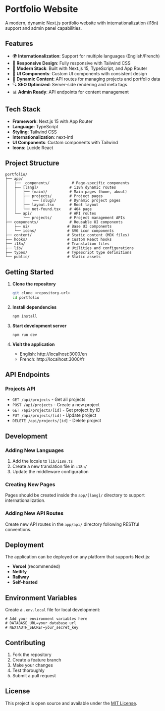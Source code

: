 # Portfolio Website

A modern, dynamic Next.js portfolio website with internationalization (i18n) support and admin panel capabilities.

## Features

- 🌍 **Internationalization**: Support for multiple languages (English/French)
- 📱 **Responsive Design**: Fully responsive with Tailwind CSS
- 🚀 **Modern Stack**: Built with Next.js 15, TypeScript, and App Router
- 🎨 **UI Components**: Custom UI components with consistent design
- 📝 **Dynamic Content**: API routes for managing projects and portfolio data
- 🔍 **SEO Optimized**: Server-side rendering and meta tags
- 📊 **Admin Ready**: API endpoints for content management

## Tech Stack

- **Framework**: Next.js 15 with App Router
- **Language**: TypeScript
- **Styling**: Tailwind CSS
- **Internationalization**: next-intl
- **UI Components**: Custom components with Tailwind
- **Icons**: Lucide React

## Project Structure

```
portfolio/
├── app/
│   ├── _components/          # Page-specific components
│   ├── [lang]/              # i18n dynamic routes
│   │   ├── (main)/          # Main pages (home, about)
│   │   ├── projects/        # Project pages
│   │   │   └── [slug]/      # Dynamic project pages
│   │   ├── layout.tsx       # Root layout
│   │   └── not-found.tsx    # 404 page
│   └── api/                 # API routes
│       └── projects/        # Project management APIs
├── components/              # Reusable UI components
│   ├── ui/                 # Base UI components
│   └── icons/              # SVG icon components
├── content/                # Static content (MDX files)
├── hooks/                  # Custom React hooks
├── i18n/                   # Translation files
├── lib/                    # Utilities and configurations
├── types/                  # TypeScript type definitions
└── public/                 # Static assets
```

## Getting Started

1. **Clone the repository**
   ```bash
   git clone <repository-url>
   cd portfolio
   ```

2. **Install dependencies**
   ```bash
   npm install
   ```

3. **Start development server**
   ```bash
   npm run dev
   ```

4. **Visit the application**
   - English: http://localhost:3000/en
   - French: http://localhost:3000/fr

## API Endpoints

### Projects API

- `GET /api/projects` - Get all projects
- `POST /api/projects` - Create a new project
- `GET /api/projects/[id]` - Get project by ID
- `PUT /api/projects/[id]` - Update project
- `DELETE /api/projects/[id]` - Delete project

## Development

### Adding New Languages

1. Add the locale to `lib/i18n.ts`
2. Create a new translation file in `i18n/`
3. Update the middleware configuration

### Creating New Pages

Pages should be created inside the `app/[lang]/` directory to support internationalization.

### Adding New API Routes

Create new API routes in the `app/api/` directory following RESTful conventions.

## Deployment

The application can be deployed on any platform that supports Next.js:

- **Vercel** (recommended)
- **Netlify**
- **Railway**
- **Self-hosted**

## Environment Variables

Create a `.env.local` file for local development:

```env
# Add your environment variables here
# DATABASE_URL=your_database_url
# NEXTAUTH_SECRET=your_secret_key
```

## Contributing

1. Fork the repository
2. Create a feature branch
3. Make your changes
4. Test thoroughly
5. Submit a pull request

## License

This project is open source and available under the [MIT License](LICENSE).
